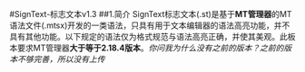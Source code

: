 #SignText-标志文本v1.3
##1.简介
SignText标志文本(.st)是基于**MT管理器**的MT语法文件(.mtsx)开发的一类语法，只具有用于文本编辑器的语法高亮功能，并不具有其他功能。以下规定的语法仅为格式规范与语法高亮正确，并使其美观。此板本要求MT管理器**大于等于2.18.4版本**。*你问我为什么没有之前的版本？之前的版本不够完善，所以没有上传*
